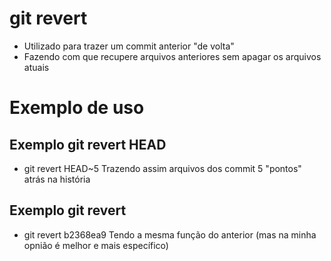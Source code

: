 # git revert
- Utilizado para trazer um commit anterior "de volta"
- Fazendo com que recupere arquivos anteriores sem apagar os arquivos atuais

# Exemplo de uso

## Exemplo git revert HEAD
- git revert HEAD~5
Trazendo assim arquivos dos commit 5 "pontos" atrás na história

## Exemplo git revert <hash do commit> 
- git revert b2368ea9
Tendo a mesma função do anterior (mas na minha opnião é melhor e mais específico)



